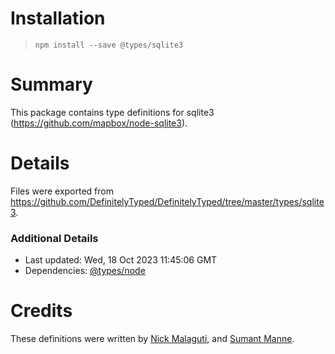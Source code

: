 # Installation
> `npm install --save @types/sqlite3`

# Summary
This package contains type definitions for sqlite3 (https://github.com/mapbox/node-sqlite3).

# Details
Files were exported from https://github.com/DefinitelyTyped/DefinitelyTyped/tree/master/types/sqlite3.

### Additional Details
 * Last updated: Wed, 18 Oct 2023 11:45:06 GMT
 * Dependencies: [@types/node](https://npmjs.com/package/@types/node)

# Credits
These definitions were written by [Nick Malaguti](https://github.com/nmalaguti), and [Sumant Manne](https://github.com/dpyro).
